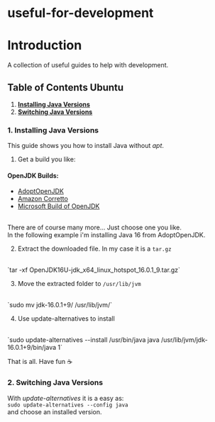 # useful-for-development

# Introduction
A collection of useful guides to help with development.

## Table of Contents Ubuntu

1. **[Installing Java Versions](#1installing-java-versions)**
2. **[Switching Java Versions](#2switching-java-versions)**

### 1. Installing Java Versions
This guide shows you how to install Java without *apt*.
<br>
1. Get a build you like:
#### OpenJDK Builds:
* [AdoptOpenJDK](https://adoptopenjdk.net/)
* [Amazon Corretto](https://aws.amazon.com/de/corretto/)
* [Microsoft Build of OpenJDK](https://docs.microsoft.com/de-de/java/openjdk/download)
<br>
There are of course many more... Just choose one you like.
<br>
In the following example i'm installing Java 16 from AdoptOpenJDK.
  
2. Extract the downloaded file. In my case it is a `tar.gz`
<br>
`tar -xf OpenJDK16U-jdk_x64_linux_hotspot_16.0.1_9.tar.gz`
   

3. Move the extracted folder to `/usr/lib/jvm`
<br>
`sudo mv jdk-16.0.1+9/ /usr/lib/jvm/`

4. Use update-alternatives to install
<br>
`sudo update-alternatives --install /usr/bin/java java /usr/lib/jvm/jdk-16.0.1+9/bin/java 1`

That is all. Have fun :coffee:

### 2. Switching Java Versions
With *update-alternatives* it is a easy as:
<br>
`sudo update-alternatives --config java`
<br>
and choose an installed version.